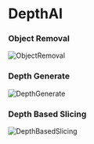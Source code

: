 # DepthAI

### Object Removal
![ObjectRemoval](https://github.com/user-attachments/assets/769854b5-fa0a-4eb0-8f2f-6c4dcfb6a48a)

### Depth Generate
![DepthGenerate](https://github.com/user-attachments/assets/90956a58-a276-4945-b0c0-dd40d50f5a1b)

### Depth Based Slicing
![DepthBasedSlicing](https://github.com/user-attachments/assets/5073b0a4-1958-4df6-81d8-ae49721a6436)
